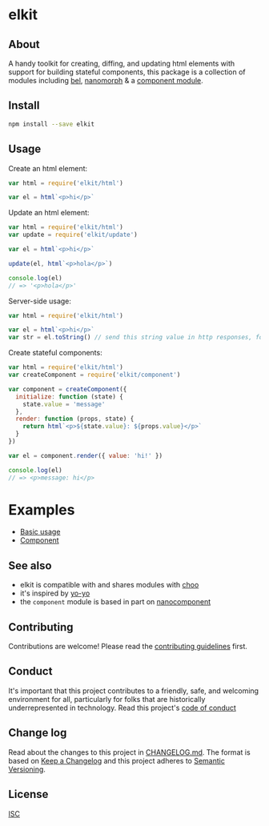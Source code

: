 # elkit

## About

A handy toolkit for creating, diffing, and updating html elements with support for building stateful components, this package is a collection of modules including [bel](https://npmjs.com/bel), [nanomorph](https://npmjs.com/nanomorph) & a [component module](component.js).

## Install

```sh
npm install --save elkit
```

## Usage

Create an html element:

```js
var html = require('elkit/html')

var el = html`<p>hi</p>`
```

Update an html element:

```js
var html = require('elkit/html')
var update = require('elkit/update')

var el = html`<p>hi</p>`

update(el, html`<p>hola</p>`)

console.log(el)
// => '<p>hola</p>'
```

Server-side usage:

```js
var html = require('elkit/html')

var el = html`<p>hi</p>`
var str = el.toString() // send this string value in http responses, for example
```

Create stateful components:

```js
var html = require('elkit/html')
var createComponent = require('elkit/component')

var component = createComponent({
  initialize: function (state) {
    state.value = 'message'
  },
  render: function (props, state) {
    return html`<p>${state.value}: ${props.value}</p>`
  }
})

var el = component.render({ value: 'hi!' })

console.log(el)
// => <p>message: hi</p>
```

# Examples

- [Basic usage](examples/basic-usage.js)
- [Component](examples/component.js)

## See also

- elkit is compatible with and shares modules with [choo](https://npmjs.com/choo)
- it's inspired by [yo-yo](https://npmjs.com/yo-yo)
- the `component` module is based in part on [nanocomponent](https://npmjs.com/nanocomponent)

## Contributing

Contributions are welcome! Please read the [contributing guidelines](CONTRIBUTING.md) first.

## Conduct

It's important that this project contributes to a friendly, safe, and welcoming environment for all, particularly for folks that are historically underrepresented in technology. Read this project's [code of conduct](CODE_OF_CONDUCT.md)

## Change log

Read about the changes to this project in [CHANGELOG.md](CHANGELOG.md). The format is based on [Keep a Changelog](http://keepachangelog.com/) and this project adheres to [Semantic Versioning](http://semver.org/).

## License

[ISC](LICENSE.md)
